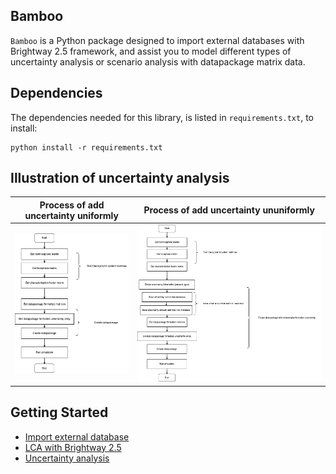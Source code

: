 ## Bamboo
`Bamboo` is a Python package designed to import external databases with Brightway 2.5 framework, and assist you to model different types of uncertainty analysis or scenario analysis with datapackage matrix data.

## Dependencies
The dependencies needed for this library, is listed in `requirements.txt`, to install:
```
python install -r requirements.txt
```

## Illustration of uncertainty analysis
| Process of add uncertainty uniformly | Process of add uncertainty ununiformly |
|-------------------------------------------------|--------------------------------------------------|
| ![Example Image 1](assets/uncertainty_uniformly.png) | ![Example Image 2](assets/uncertainty_ununiformly.png) |

## Getting Started
- [Import external database](https://github.com/Annedrew/brightway-bamboo/blob/main/notebooks/lca_with_foreground.ipynb)
- [LCA with Brightway 2.5](https://github.com/Annedrew/brightway-bamboo/blob/main/notebooks/lca_with_background.ipynb)
- [Uncertainty analysis](https://github.com/Annedrew/brightway-bamboo/blob/main/notebooks/uncertainty_analysis.ipynb)
